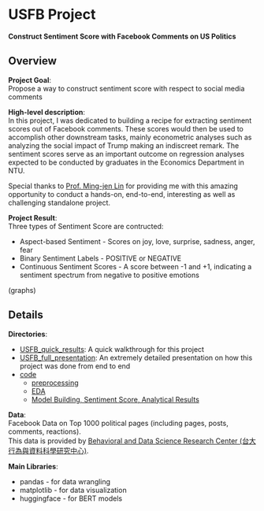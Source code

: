 # USFB Project
**Construct Sentiment Score with Facebook Comments on US Politics**

## Overview
**Project Goal**:<br>
Propose a way to construct sentiment score with respect to social media comments

**High-level description**:<br>
In this project, I was dedicated to building a recipe for extracting sentiment scores out of Facebook comments. These scores would then be used to accomplish other downstream tasks, mainly econometric analyses such as analyzing the social impact of Trump making an indiscreet remark. The sentiment scores serve as an important outcome on regression analyses expected to be conducted by graduates in the Economics Department in NTU.

Special thanks to [Prof. Ming-jen Lin](https://econ.ntu.edu.tw/zh_tw/people/faculty0/faculty1/%E6%9E%97-%E6%98%8E%E4%BB%81-73113963) for providing me with this amazing opportunity to conduct a hands-on, end-to-end, interesting as well as challenging standalone project.

**Project Result**:<br>
Three types of Sentiment Score are contructed:
* Aspect-based Sentiment - Scores on joy, love, surprise, sadness, anger, fear
* Binary Sentiment Labels - POSITIVE or NEGATIVE
* Continuous Sentiment Scores - A score between -1 and +1, indicating a sentiment spectrum from negative to positive emotions

(graphs)


## Details
**Directories**:
* [USFB_quick_results](/USFB_quick_results.pdf): A quick walkthrough for this project
* [USFB_full_presentation](/USFB_full_presentation): An extremely detailed presentation on how this project was done from end to end
* [code](/code)
  * [preprocessing](/code/preprocessing.ipynb)
  * [EDA](/code/EDA.ipynb)
  * [Model Building, Sentiment Score, Analytical Results](/code/Model%20Building,%20Sentiment%20Score,%20and%20Analytical%20Results.ipynb)

**Data**:<br>
Facebook Data on Top 1000 political pages (including pages, posts, comments, reactions).<br>
This data is provided by [Behavioral and Data Science Research Center (台大行為與資料科學研究中心)](https://bdsrc.ntu.edu.tw/).

**Main Libraries**:
* pandas - for data wrangling
* matplotlib - for data visualization
* huggingface - for BERT models
